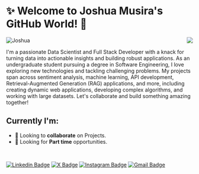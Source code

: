 <h1>✨ Welcome to Joshua Musira's GitHub World! 👋</h1><img  align='right' src="https://i.ibb.co/5x52S7h/Coffee-bitmoji.png">


<p align="left"> <img src="https://komarev.com/ghpvc/?username=JoshMusira" alt="Joshua" /></p>


  I'm a passionate Data Scientist and Full Stack Developer with a knack for turning data into actionable insights and building robust applications. As an undergraduate student pursuing a degree in Software Engineering, I love exploring new technologies and tackling challenging problems. My projects span across sentiment analysis, machine learning, API development, Retrieval-Augmented Generation (RAG) applications, and more, including creating dynamic web applications, developing complex algorithms, and working with large datasets. Let's collaborate and build something amazing together!

## Currently I'm:
* 🕺 Looking to **collaborate** on Projects.
* 🤔 Looking for **Part time** opportunities.

<br/>

[![Linkedin Badge](https://img.shields.io/badge/-Joshua-blue?style=flat&logo=Linkedin&logoColor=white&link=https://www.linkedin.com/in/joshua-musira-8b5ab5275/)](https://www.linkedin.com/in/joshua-musira-8b5ab5275/)
[![X Badge](https://img.shields.io/badge/-@joshuamusira38-1ca0f1?style=flat&labelColor=1ca0f1&logo=twitter&logoColor=white&link=https://x.com/joshuamusira38)](https://x.com/joshuamusira38)
[![Instagram Badge](https://img.shields.io/badge/-@joshuamusira38-purple?style=flat&logo=instagram&logoColor=white&link=https://www.instagram.com/joshuamusira38/)](https://www.instagram.com/joshuamusira38/)
[![Gmail Badge](https://img.shields.io/badge/-joshuamusira01@gmail-c14438?style=flat&logo=Gmail&logoColor=white&link=mailto:joshuamusira01@gmail.com)](mailto:joshuamusira01@gmail.com)

